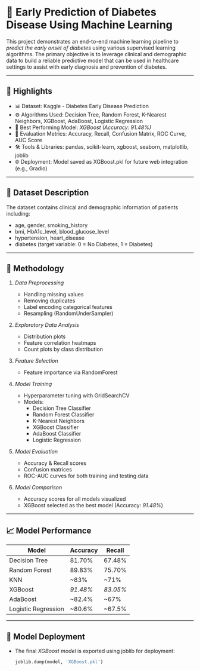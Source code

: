 # 🧠 Early Prediction of Diabetes Disease Using Machine Learning

This project demonstrates an end-to-end machine learning pipeline to *predict the early onset of diabetes* using various supervised learning algorithms. The primary objective is to leverage clinical and demographic data to build a reliable predictive model that can be used in healthcare settings to assist with early diagnosis and prevention of diabetes.

---

## 📌 Highlights

- 📊 Dataset: Kaggle - Diabetes Early Disease Prediction
- ⚙️ Algorithms Used: Decision Tree, Random Forest, K-Nearest Neighbors, XGBoost, AdaBoost, Logistic Regression
- 🎯 Best Performing Model: *XGBoost (Accuracy: 91.48%)*
- 🧪 Evaluation Metrics: Accuracy, Recall, Confusion Matrix, ROC Curve, AUC Score
- 🛠 Tools & Libraries: pandas, scikit-learn, xgboost, seaborn, matplotlib, joblib
- 🌐 Deployment: Model saved as XGBoost.pkl for future web integration (e.g., Gradio)

---

## 🧬 Dataset Description

The dataset contains clinical and demographic information of patients including:

- age, gender, smoking_history
- bmi, HbA1c_level, blood_glucose_level
- hypertension, heart_disease
- diabetes (target variable: 0 = No Diabetes, 1 = Diabetes)

---

## 🧪 Methodology

1. *Data Preprocessing*
   - Handling missing values
   - Removing duplicates
   - Label encoding categorical features
   - Resampling (RandomUnderSampler)

2. *Exploratory Data Analysis*
   - Distribution plots
   - Feature correlation heatmaps
   - Count plots by class distribution

3. *Feature Selection*
   - Feature importance via RandomForest

4. *Model Training*
   - Hyperparameter tuning with GridSearchCV
   - Models:
     - Decision Tree Classifier
     - Random Forest Classifier
     - K-Nearest Neighbors
     - XGBoost Classifier
     - AdaBoost Classifier
     - Logistic Regression

5. *Model Evaluation*
   - Accuracy & Recall scores
   - Confusion matrices
   - ROC-AUC curves for both training and testing data

6. *Model Comparison*
   - Accuracy scores for all models visualized
   - XGBoost selected as the best model (Accuracy: *91.48%*)

---

## 📈 Model Performance

| Model               | Accuracy | Recall  |
|--------------------|----------|---------|
| Decision Tree       | 81.70%   | 67.48%  |
| Random Forest       | 89.83%   | 75.70%  |
| KNN                 | ~83%     | ~71%    |
| XGBoost             | *91.48%* | *83.05%* |
| AdaBoost            | ~82.4%   | ~67%    |
| Logistic Regression | ~80.6%   | ~67.5%  |

---

## 🧠 Model Deployment

- The final *XGBoost model* is exported using joblib for deployment:
  ```python
  joblib.dump(model, 'XGBoost.pkl')
